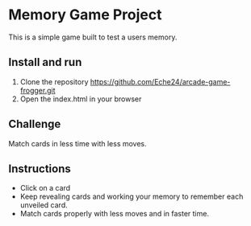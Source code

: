 # Memory Game Project
This is a simple game built to test a users memory.

## Install and run
1. Clone the repository https://github.com/Eche24/arcade-game-frogger.git
2. Open the index.html in your browser

## Challenge
Match cards in less time with less moves.

## Instructions
* Click on a card
* Keep revealing cards and working your memory to remember each unveiled card.
* Match cards properly with less moves and in faster time.
